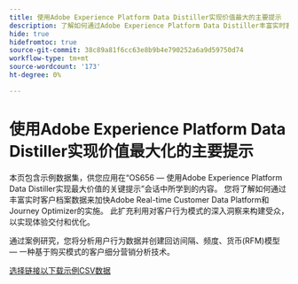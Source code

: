 ```yaml
---
title: 使用Adobe Experience Platform Data Distiller实现价值最大的主要提示
description: 了解如何通过Adobe Experience Platform Data Distiller丰富实时客户档案数据并利用行为见解构建目标受众，从而实现价值最大化。 该资源包括一个示例数据集和一个案例研究，演示如何应用回访间隔、频度、货币(RFM)模型进行客户分段。
hide: true
hidefromtoc: true
source-git-commit: 38c89a81f6cc63e8b9b4e790252a6a9d59750d74
workflow-type: tm+mt
source-wordcount: '173'
ht-degree: 0%

---
```


# 使用Adobe Experience Platform Data Distiller实现价值最大化的主要提示

本页包含示例数据集，供您应用在“OS656 — 使用Adobe Experience Platform Data Distiller实现最大价值的关键提示”会话中所学到的内容。 您将了解如何通过丰富实时客户档案数据来加快Adobe Real-time Customer Data Platform和Journey Optimizer的实施。 此扩充利用对客户行为模式的深入洞察来构建受众，以实现体验交付和优化。

通过案例研究，您将分析用户行为数据并创建回访间隔、频度、货币(RFM)模型 — 一种基于购买模式的客户细分营销分析技术。

[选择链接以下载示例CSV数据](../resources/movie-data.csv)

<!-- This page was published as a proof of concept. Requested by the Query Service PM -->
